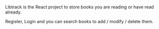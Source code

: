 Libtrack is the React project to store books you are reading or have read already.

Register, Login and you can search books to add / modify / delete them.